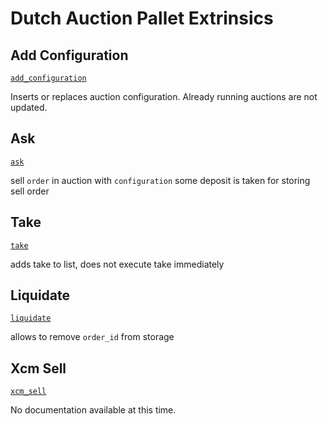 <!-- AUTOMATICALLY GENERATED -->
<!-- Generated at 2022-08-03T23:36:28.634861Z -->

# Dutch Auction Pallet Extrinsics

## Add Configuration

[`add_configuration`](https://dali.devnets.composablefinance.ninja/doc/pallet_dutch_auction/pallet/enum.Call.html#variant.add_configuration)

Inserts or replaces auction configuration.
Already running auctions are not updated.

## Ask

[`ask`](https://dali.devnets.composablefinance.ninja/doc/pallet_dutch_auction/pallet/enum.Call.html#variant.ask)

sell `order` in auction with `configuration`
some deposit is taken for storing sell order

## Take

[`take`](https://dali.devnets.composablefinance.ninja/doc/pallet_dutch_auction/pallet/enum.Call.html#variant.take)

adds take to list, does not execute take immediately

## Liquidate

[`liquidate`](https://dali.devnets.composablefinance.ninja/doc/pallet_dutch_auction/pallet/enum.Call.html#variant.liquidate)

allows to remove `order_id` from storage

## Xcm Sell

[`xcm_sell`](https://dali.devnets.composablefinance.ninja/doc/pallet_dutch_auction/pallet/enum.Call.html#variant.xcm_sell)

No documentation available at this time.
